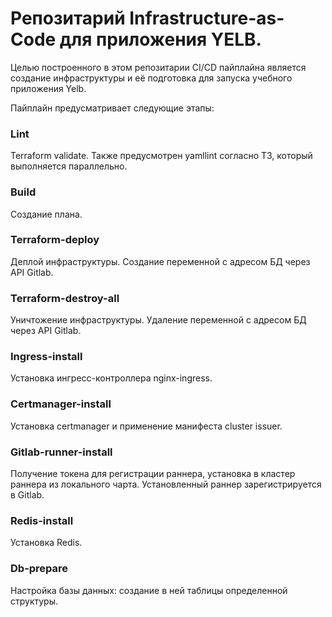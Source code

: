 # Репозитарий Infrastructure-as-Code для приложения YELB.

Целью построенного в этом репозитарии CI/CD пайплайна является создание инфраструктуры и её подготовка для запуска учебного приложения Yelb.

Пайплайн предусматривает следующие этапы:

### Lint
Terraform validate. Также предусмотрен yamllint согласно ТЗ, который выполняется параллельно.

### Build
Создание плана.

### Terraform-deploy
Деплой инфраструктуры. Создание переменной с адресом БД через API Gitlab.

### Terraform-destroy-all
Уничтожение инфраструктуры. Удаление переменной с адресом БД через API Gitlab.

### Ingress-install
Установка ингресс-контроллера nginx-ingress.

### Certmanager-install
Установка certmanager и применение манифеста cluster issuer.

### Gitlab-runner-install
Получение токена для регистрации раннера, установка в кластер раннера из локального чарта. Установленный раннер зарегистрируется в Gitlab.

### Redis-install
Установка Redis.

### Db-prepare
Настройка базы данных: создание в ней таблицы определенной структуры.
